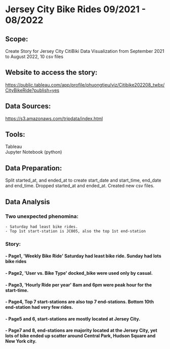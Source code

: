 # Jersey City Bike Rides 09/2021 - 08/2022

## Scope: 
Create Story for Jersey City CitiBiki Data Visualization from September 2021 to August 2022, 10 csv files

## Website to access the story: 
https://public.tableau.com/app/profile/phuongtieu/viz/Citibike202208_twbx/CityBikeRide?publish=yes

## Data Sources:
https://s3.amazonaws.com/tripdata/index.html

## Tools:
Tableau<br>
Jupyter Notebook (python)

## Data Preparation:
Split started_at, and  ended_at to create start_date and start_time, end_date and end_time.
Dropped started_at and ended_at.
Created new csv files.

## Data Analysis

### Two unexpected phenomina:

    - Saturday had least bike rides.
    - Top 1st start-station is JC005, also the top 1st end-station

### Story:
#### - Page1, 'Weekly Bike Ride' Saturday had least bike ride.  Sunday had lots bike rides
#### - Page2, 'User vs. Bike Type' docked_bike were used only by casual.
#### - Page3, 'Hourly Ride per year' 8am and 6pm were peak hour for the start-time.
#### - Page4, Top 7 start-stations are also top 7 end-stations. Bottom 10th end-station had very few rides.
#### - Page5 and 6, start-stations are mostly located at Jersey City.
#### - Page7 and 8, end-stations are majority located at the Jersey City, yet lots of bike ended up scatter around Central Park, Hudson Square and New York city.
